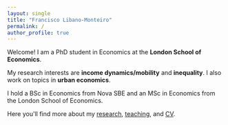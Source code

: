 ```yaml
---
layout: single
title: "Francisco Libano-Monteiro"
permalink: /
author_profile: true
---
```


Welcome! I am a PhD student in Economics at the **London School of Economics**.

My research interests are **income dynamics/mobility** and **inequality**. I also work on topics in **urban economics**.

I hold a BSc in Economics from Nova SBE and an MSc in Economics from the London School of Economics.

Here you'll find more about my [research](/research/), [teaching](/teaching/), and [CV](/files/CV_FranciscoLibanoMonteiro_20250502.pdf).